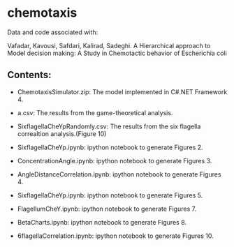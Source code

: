 # chemotaxis


Data and code associated with:

Vafadar, Kavousi, Safdari, Kalirad, Sadeghi. A Hierarchical approach to Model decision making: A Study in Chemotactic behavior of Escherichia coli

## Contents:

+ ChemotaxisSimulator.zip: The model implemented in C#.NET Framework 4.

+ a.csv: The results from the game-theoretical analysis.
+ SixflagellaCheYpRandomly.csv: The results from the six flagella correaltion analysis.(Figure 10)

+ SixflagellaCheYp.ipynb: ipython notebook to generate Figures 2.

+ ConcentrationAngle.ipynb: ipython notebook to generate Figures 3.

+ AngleDistanceCorrelation.ipynb: ipython notebook to generate Figures 4.

+ SixflagellaCheYp.ipynb: ipython notebook to generate Figures 5.

+ FlagellumCheY.ipynb: ipython notebook to generate Figures 7.

+ BetaCharts.ipynb: ipython notebook to generate Figures 8.

+ 6flagellaCorrelation.ipynb: ipython notebook to generate Figures 10.
